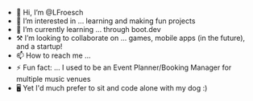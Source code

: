 - 👋 Hi, I’m @LFroesch
- 👀 I’m interested in ... learning and making fun projects
- 🌱 I’m currently learning ... through boot.dev
- ⚒️ I’m looking to collaborate on ... games, mobile apps (in the future), and a startup!
- 📫 How to reach me ... 
- ⚡ Fun fact: ... I used to be an Event Planner/Booking Manager for multiple music venues
- 🖥️ Yet I'd much prefer to sit and code alone with my dog :)

<!---
LFroesch/LFroesch is a ✨ special ✨ repository because its `README.md` (this file) appears on your GitHub profile.
You can click the Preview link to take a look at your changes.
--->
